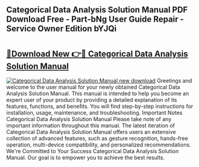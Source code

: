 ## Categorical Data Analysis Solution Manual PDF Download Free - Part-bNg User Guide Repair - Service Owner Edition bYJQi

# <h2><a href="http://bc60429.oget.top/?id=Categorical+Data+Analysis+Solution+Manual">🔗Download New 👉🔴 Categorical Data Analysis Solution Manual</a></h2>

[![Categorical Data Analysis Solution Manual new download](https://i.imgur.com/5g1atiW.png)](http://bc60429.oget.top/?id=Categorical+Data+Analysis+Solution+Manual)
Greetings and welcome to the user manual for your newly obtained Categorical Data Analysis Solution Manual. This manual is intended to help you become an expert user of your product by providing a detailed explanation of its features, functions, and benefits. You will find step-by-step instructions for installation, usage, maintenance, and troubleshooting. Important Notes Categorical Data Analysis Solution Manual Please take note of any important information throughout this manual. The latest iteration of Categorical Data Analysis Solution Manual offers users an extensive collection of advanced features, such as gesture recognition, hands-free operation, multi-device compatibility, and personalized recommendations. We're Committed to Your Success Categorical Data Analysis Solution Manual. Our goal is to empower you to achieve the best results.
